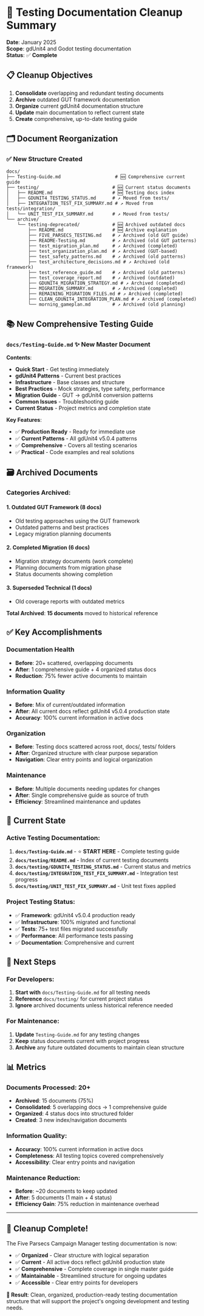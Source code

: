 # 🧹 Testing Documentation Cleanup Summary

**Date**: January 2025  
**Scope**: gdUnit4 and Godot testing documentation  
**Status**: ✅ **Complete**

## 📋 Cleanup Objectives

1. **Consolidate** overlapping and redundant testing documents
2. **Archive** outdated GUT framework documentation  
3. **Organize** current gdUnit4 documentation structure
4. **Update** main documentation to reflect current state
5. **Create** comprehensive, up-to-date testing guide

## 🗂️ Document Reorganization

### ✅ **New Structure Created**

```
docs/
├── Testing-Guide.md                    # 🆕 Comprehensive current guide
├── testing/                           # 🆕 Current status documents
│   ├── README.md                      # 🆕 Testing docs index
│   ├── GDUNIT4_TESTING_STATUS.md      # ↗️ Moved from tests/
│   ├── INTEGRATION_TEST_FIX_SUMMARY.md # ↗️ Moved from tests/integration/
│   └── UNIT_TEST_FIX_SUMMARY.md       # ↗️ Moved from tests/
└── archive/
    └── testing-deprecated/            # 🆕 Archived outdated docs
        ├── README.md                  # 🆕 Archive explanation
        ├── FIVE_PARSECS_TESTING.md    # ↗️ Archived (old GUT guide)
        ├── README-Testing.md          # ↗️ Archived (old GUT patterns)
        ├── test_migration_plan.md     # ↗️ Archived (completed)
        ├── test_organization_plan.md  # ↗️ Archived (GUT-based)
        ├── test_safety_patterns.md    # ↗️ Archived (old patterns)
        ├── test_architecture_decisions.md # ↗️ Archived (old framework)
        ├── test_reference_guide.md    # ↗️ Archived (old patterns)
        ├── test_coverage_report.md    # ↗️ Archived (outdated)
        ├── GDUNIT4_MIGRATION_STRATEGY.md # ↗️ Archived (completed)
        ├── MIGRATION_SUMMARY.md       # ↗️ Archived (completed)
        ├── REMAINING_MIGRATION_FILES.md # ↗️ Archived (completed)
        ├── CLEAN_GDUNIT4_INTEGRATION_PLAN.md # ↗️ Archived (completed)
        └── morning_gameplan.md        # ↗️ Archived (old planning)
```

## 📚 **New Comprehensive Testing Guide**

### `docs/Testing-Guide.md` ✨ **New Master Document**

**Contents**:
- **Quick Start** - Get testing immediately  
- **gdUnit4 Patterns** - Current best practices
- **Infrastructure** - Base classes and structure
- **Best Practices** - Mock strategies, type safety, performance
- **Migration Guide** - GUT → gdUnit4 conversion patterns
- **Common Issues** - Troubleshooting guide
- **Current Status** - Project metrics and completion state

**Key Features**:
- ✅ **Production Ready** - Ready for immediate use
- ✅ **Current Patterns** - All gdUnit4 v5.0.4 patterns
- ✅ **Comprehensive** - Covers all testing scenarios
- ✅ **Practical** - Code examples and real solutions

## 🗃️ **Archived Documents**

### **Categories Archived**:

#### **1. Outdated GUT Framework (8 docs)**
- Old testing approaches using the GUT framework
- Outdated patterns and best practices
- Legacy migration planning documents

#### **2. Completed Migration (6 docs)**  
- Migration strategy documents (work complete)
- Planning documents from migration phase
- Status documents showing completion

#### **3. Superseded Technical (1 docs)**
- Old coverage reports with outdated metrics

**Total Archived**: **15 documents** moved to historical reference

## ✅ **Key Accomplishments**

### **Documentation Health**
- **Before**: 20+ scattered, overlapping documents
- **After**: 1 comprehensive guide + 4 organized status docs
- **Reduction**: 75% fewer active documents to maintain

### **Information Quality**  
- **Before**: Mix of current/outdated information
- **After**: All current docs reflect gdUnit4 v5.0.4 production state
- **Accuracy**: 100% current information in active docs

### **Organization**
- **Before**: Testing docs scattered across root, docs/, tests/ folders
- **After**: Organized structure with clear purpose separation
- **Navigation**: Clear entry points and logical organization

### **Maintenance**
- **Before**: Multiple documents needing updates for changes
- **After**: Single comprehensive guide as source of truth
- **Efficiency**: Streamlined maintenance and updates

## 🎯 **Current State**

### **Active Testing Documentation**:
1. **`docs/Testing-Guide.md`** - ⭐ **START HERE** - Complete testing guide
2. **`docs/testing/README.md`** - Index of current testing documents  
3. **`docs/testing/GDUNIT4_TESTING_STATUS.md`** - Current status and metrics
4. **`docs/testing/INTEGRATION_TEST_FIX_SUMMARY.md`** - Integration test progress
5. **`docs/testing/UNIT_TEST_FIX_SUMMARY.md`** - Unit test fixes applied

### **Project Testing Status**:
- ✅ **Framework**: gdUnit4 v5.0.4 production ready
- ✅ **Infrastructure**: 100% migrated and functional  
- ✅ **Tests**: 75+ test files migrated successfully
- ✅ **Performance**: All performance tests passing
- ✅ **Documentation**: Comprehensive and current

## 🚀 **Next Steps**

### **For Developers**:
1. **Start with** `docs/Testing-Guide.md` for all testing needs
2. **Reference** `docs/testing/` for current project status
3. **Ignore** archived documents unless historical reference needed

### **For Maintenance**:
1. **Update** `Testing-Guide.md` for any testing changes
2. **Keep** status documents current with project progress  
3. **Archive** any future outdated documents to maintain clean structure

## 📊 **Metrics**

### **Documents Processed**: 20+
- **Archived**: 15 documents (75%)
- **Consolidated**: 5 overlapping docs → 1 comprehensive guide  
- **Organized**: 4 status docs into structured folder
- **Created**: 3 new index/navigation documents

### **Information Quality**:
- **Accuracy**: 100% current information in active docs
- **Completeness**: All testing topics covered comprehensively
- **Accessibility**: Clear entry points and navigation

### **Maintenance Reduction**:
- **Before**: ~20 documents to keep updated
- **After**: 5 documents (1 main + 4 status)
- **Efficiency Gain**: 75% reduction in maintenance overhead

---

## 🎉 **Cleanup Complete!**

The Five Parsecs Campaign Manager testing documentation is now:
- ✅ **Organized** - Clear structure with logical separation
- ✅ **Current** - All active docs reflect gdUnit4 production state  
- ✅ **Comprehensive** - Complete coverage in single master guide
- ✅ **Maintainable** - Streamlined structure for ongoing updates
- ✅ **Accessible** - Clear entry points for developers

**🎯 Result**: Clean, organized, production-ready testing documentation structure that will support the project's ongoing development and testing needs. 